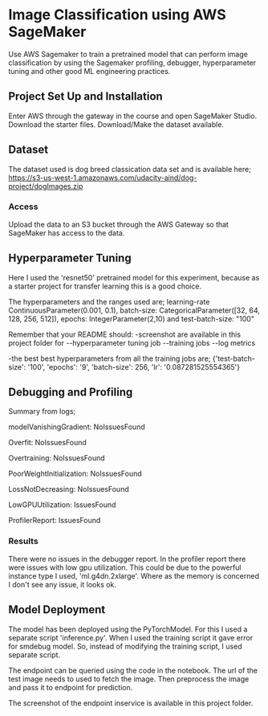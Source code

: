 # Image Classification using AWS SageMaker

Use AWS Sagemaker to train a pretrained model that can perform image classification by using the Sagemaker profiling, debugger, hyperparameter tuning and other good ML engineering practices.

## Project Set Up and Installation
Enter AWS through the gateway in the course and open SageMaker Studio.
Download the starter files.
Download/Make the dataset available. 

## Dataset
The dataset used is dog breed classication data set and is available here; https://s3-us-west-1.amazonaws.com/udacity-aind/dog-project/dogImages.zip

### Access
Upload the data to an S3 bucket through the AWS Gateway so that SageMaker has access to the data. 

## Hyperparameter Tuning
Here I used the 'resnet50' pretrained model for this experiment, because as a starter project for transfer learning this is a good choice.

The hyperparameters and the ranges used are; 
    learning-rate ContinuousParameter(0.001, 0.1),
    batch-size:   CategoricalParameter([32, 64, 128, 256, 512]),
    epochs:       IntegerParameter(2,10)
and test-batch-size: "100"

Remember that your README should:
 -screenshot are available in this project folder for
    --hyperparameter tuning job
    --training jobs
    --log metrics
    
 -the best best hyperparameters from all the training jobs are;
 {'test-batch-size': '100',
  'epochs': '9',
  'batch-size': 256,
  'lr': '0.087281525554365'}


## Debugging and Profiling

Summary from logs;

modelVanishingGradient: NoIssuesFound

Overfit: NoIssuesFound

Overtraining: NoIssuesFound

PoorWeightInitialization: NoIssuesFound

LossNotDecreasing: NoIssuesFound

LowGPUUtilization: IssuesFound

ProfilerReport: IssuesFound

### Results
There were no issues in the debugger report.
In the profiler report there were issues with low gpu utilization.
This could be due to the powerful instance type I used, 'ml.g4dn.2xlarge'.
Where as the memory is concerned I don't see any issue, it looks ok.


## Model Deployment
The model has been deployed using the PyTorchModel. For this I used a separate script 'inference.py'. When I used the training script it gave error for smdebug model. So, instead of modifying the training script, I used separate script.

The endpoint can be queried using the code in the notebook. The url of the test image needs to used to fetch the image. Then preprocess the image and pass it to endpoint for prediction.

The screenshot of the endpoint inservice is available in this project folder.
